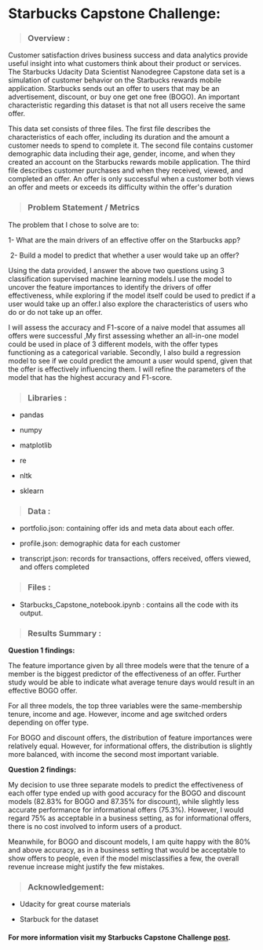 # Starbucks Capstone Challenge:

> ### Overview :

Customer satisfaction drives business success and data analytics provide useful insight into what customers think about their product or services. The Starbucks Udacity Data Scientist Nanodegree Capstone data set is a simulation of customer behavior on the Starbucks rewards mobile application. Starbucks sends out an offer to users that may be an advertisement, discount, or buy one get one free (BOGO). An important characteristic regarding this dataset is that not all users receive the same offer.

This data set consists of three files. The first file describes the characteristics of each offer, including its duration and the amount a customer needs to spend to complete it. The second file contains customer demographic data including their age, gender, income, and when they created an account on the Starbucks rewards mobile application. The third file describes customer purchases and when they received, viewed, and completed an offer. An offer is only successful when a customer both views an offer and meets or exceeds its difficulty within the offer's duration


> ### Problem Statement / Metrics

The problem that I chose to solve are to:

 1- What are the main drivers of an effective offer on the Starbucks app?
 
 2- Build a model to predict that whether a user would take up an offer?

Using the data provided, I answer the above two questions using 3 classification supervised machine learning models.I use the model to uncover the feature importances to identify the drivers of offer effectiveness, while exploring if the model itself could be used to predict if a user would take up an offer.I also explore the characteristics of users who do or do not take up an offer.

I will assess the accuracy and F1-score of a naive model that assumes all offers were successful ,My first assessing whether an all-in-one model could be used in place of 3 different models, with the offer types functioning as a categorical variable. Secondly, I also build a regression model to see if we could predict the amount a user would spend, given that the offer is effectively influencing them. I will refine the parameters of the model that has the highest accuracy and F1-score.


> ### Libraries :
	
* pandas
	
* numpy
	
* matplotlib

* re
	
* nltk
	
* sklearn


> ### Data :

* portfolio.json: containing offer ids and meta data about each offer.

* profile.json: demographic data for each customer 

* transcript.json: records for transactions, offers received, offers viewed, and offers completed


> ### Files :

* Starbucks_Capstone_notebook.ipynb : contains all the code with its output.
  

> ### Results Summary :

**Question 1 findings:**

The feature importance given by all three models were that the tenure of a member is the biggest predictor of the effectiveness of an offer. Further study would be able to indicate what average tenure days would result in an effective BOGO offer.

For all three models, the top three variables were the same-membership tenure, income and age. However, income and age switched orders depending on offer type.

For BOGO and discount offers, the distribution of feature importances were relatively equal. However, for informational offers, the distribution is slightly more balanced, with income the second most important variable.

**Question 2 findings:**

My decision to use three separate models to predict the effectiveness of each offer type ended up with good accuracy for the BOGO and discount models (82.83% for BOGO and 87.35% for discount), while slightly less accurate performance for informational offers (75.3%). However, I would regard 75% as acceptable in a business setting, as for informational offers, there is no cost involved to inform users of a product.

Meanwhile, for BOGO and discount models, I am quite happy with the 80% and above accuracy, as in a business setting that would be acceptable to show offers to people, even if the model misclassifies a few, the overall revenue increase might justify the few mistakes.


> ### Acknowledgement:

* Udacity for great course materials

* Starbuck for the dataset


#### For more information visit my Starbucks Capstone Challenge [post](https://medium.com/@samplecsn16/starbucks-capstone-challenge-a894b85e8ece?sk=ebea0a8be1eff24327d94dcfdeb4de29).  

